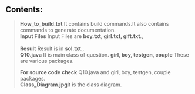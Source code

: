 ## Contents:
><b>How_to_build.txt</b> It contains build commands.It also contains commands to generate documentation.
><br><b>Input Files</b> Input Files are <b>boy.txt, girl.txt, gift.txt</b>.,<br>
><br><b>Result</b> Result is in <b>sol.txt</b>.,<br>
><b>Q10.java</b> It is main class of question.
><b>girl, boy, testgen, couple</b> These are various packages.
>
><b>For source code check</b> Q10.java and girl, boy, testgen, couple packages.
><br><b>Class_Diagram.jpg</b>It is the class diagram.
